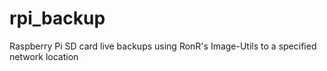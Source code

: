 # rpi_backup
Raspberry Pi SD card live backups using RonR's Image-Utils to a specified network location
